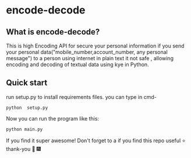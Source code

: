 # encode-decode



What is encode-decode?
-------------

This is high Encoding API for secure your personal information if you send your personal data("mobile_number,account_number, any personal message") to  a person using internet  in plain text it not safe , allowing encoding and decoding of textual data using kye in Python.






Quick start
-----------

run setup.py to install requirements files.
you can type in cmd- 

    python  setup.py



Now you can run the  program like this:

    python main.py




If you find it super awesome!  Don't forget to a if you find this repo useful ⭐ thank-you  🌠 🎆
